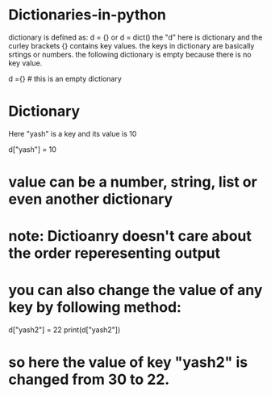 # Dictionaries-in-python

dictionary is defined as: d = {} or d = dict()
the "d" here is dictionary and the curley brackets {} contains key values. 
the keys in dictionary are basically srtings or numbers.
the following dictionary is empty because there is no key value.

d ={} # this is an empty dictionary

# Dictionary
Here "yash" is a key and its value is 10

d["yash"] = 10

# value can be a number, string, list or even another dictionary
# note: Dictioanry doesn't care about the order reperesenting output 

# you can also change the value of any key by following method:
d["yash2"] = 22
print(d["yash2"])
# so here the value of key "yash2" is changed from 30 to 22.

